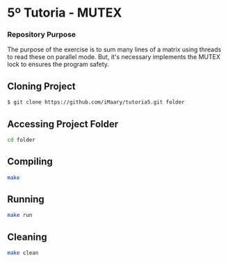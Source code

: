 # 5º Tutoria - MUTEX

### Repository Purpose

The purpose of the exercise is to sum many lines of a matrix using
threads to read these on parallel mode. But, it's necessary implements
the MUTEX lock to ensures the program safety.

## Cloning Project

```bash
$ git clone https://github.com/iMaary/tutoria5.git folder
```
## Accessing Project Folder

```bash
cd folder
```

## Compiling

```bash
make
```

## Running

```bash
make run
```

## Cleaning

```bash
make clean
```
